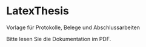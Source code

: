 # LatexThesis
Vorlage für Protokolle, Belege und Abschlussarbeiten

Bitte lesen Sie die Dokumentation im PDF.
